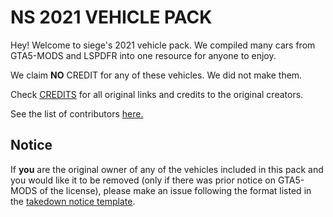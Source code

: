 # NS 2021 VEHICLE PACK

Hey! Welcome to siege's 2021 vehicle pack. We compiled many cars from GTA5-MODS and LSPDFR into one resource for anyone to enjoy.

We claim **NO** CREDIT for any of these vehicles. We did not make them.

Check [CREDITS](https://github.com/notsiege-development/NS-CAR-PACK/blob/main/.github/CREDITS.md) for all original links and credits to the original creators.

See the list of contributors [here.](https://github.com/notsiege-development/NS-CAR-PACK/blob/main/.github/CONTRIBUTORS.md)

## Notice

 If **you** are the original owner of any of the vehicles included in this pack and you would like it to be removed (only if there was prior notice on GTA5-MODS of the license), please make an issue following the format listed in the [takedown notice template](https://github.com/notsiege-development/NS-CAR-PACK/blob/main/.github/ISSUE_TEMPLATE/takedown.md).
